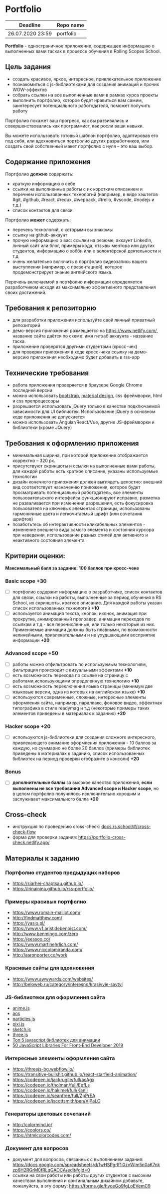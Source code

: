 # Portfolio

| Deadline         | Repo name |
| ---------------- | --------- |
| 26.07.2020 23:59 | portfolio |

**Portfolio** - одностраничное приложение, содержащее информацию о выполненных вами тасках в процессе обучения в Rolling Scopes School.

## Цель задания

- создать красивое, яркое, интересное, привлекательное приложение
- познакомиться с js-библиотеками для создания анимаций и прочих WOW-эффектов
- собрать ссылки на все выполненные вами в рамках курса проекты
- выполнить портфолио, которое будет нравиться вам самим, заинтересует потенциального работодателя, поможет получить работу

Портфолио покажет ваш прогресс, как вы развивались и совершенствовались как программист, как росли ваши навыки.

Вы можете использовать готовый шаблон портфолио, адаптировав его под себя, или вдохновиться портфолио других разработчиков, или создать свой собственный макет портфолио с нуля – это ваш выбор.

## Содержание приложения

Портфолио **должно** содержать:

- краткую информацию о себе
- ссылки на выполненные работы с их коротким описанием и перечнем использованных технологий (например, в виде хэштегов #git, #github, #react, #redux, #wepback, #trello, #vscode, #nodejs и т.д.)
- список контактов для связи

Портфолио **может** содержать:

- перечень технологий, с которыми вы знакомы
- ссылку на github-аккаунт
- прочую информацию о вас: ссылки на резюме, аккаунт LinkedIn, личный сайт или блог, примеры кода, отзывы ментора или других студентов, информацию о хобби или о волонтёрской деятельности и т.д
- очень желательно включить в портфолио видеозапись вашего выступления (например, с презентацией), которое продемонстрирует знание английского языка.

Перечень включаемой в портфолио информации определяется разработчиком исходя из максимально эффективного представления своих достижений.

## Требования к репозиторию

- для разработки приложения используйте свой личный приватный репозиторий
- демо-версия приложения размещается на https://www.netlify.com/, название сайта даётся по схеме: имя гитхаб аккаунта - название таска.
- приложение проверятся другими студентами (кросс-чек)
- для проверки приложения в ходе кросс-чека ссылку на демо-версию приложения необходимо будет добавить в rss-app

## Технические требования

- работа приложения проверяется в браузере Google Chrome последней версии
- можно использовать [bootstrap](https://getbootstrap.com/), [material design](https://material.io/), css фреймворки, html и css препроцессоры
- разрешается использовать jQuery только в качестве подключаемой зависимости для UI библиотек. Использование jQuery в основном коде приложения не допускается
- можно использовать Angular/React/Vue, другие JS-фреймворки и библиотеки (кроме JQuery)

## Требования к оформлению приложения

- минимальная ширина, при которой приложение отображается корректно – 320 рх.
- присутствуют скриншоты и ссылки на выполненные вами работы, для каждой работы есть краткое описание, указаны используемые технологии
- дизайн конечного приложения должен выглядеть целостно: внешний вид соответствует назначению приложения, которое будет просматривать потенциальный работодатель, все элементы пользовательского интерфейса функционируют исправно, разметка не разваливается при изменении разрешения, есть фокусировка пользователя на ключевых элементах страницы, использованы гармоничные цвета и легкочитаемый шрифт (или сочетания шрифтов)
- позаботьтесь об интерактивности кликабельных элементов - изменение внешнего вида самого элемента и состояния курсора при наведении, использование разных стилей для активного и неактивного состояния элемента

## Критерии оценки:

**Максимальный балл за задание: 100 баллов при кросс-чеке**

### Basic scope +30

- [ ] портфолио содержит информацию о разработчике, список контактов для связи, ссылки на работы, выполненные за период обучения в RS School, их скриншоты, краткое описание. Для каждой работы указан список использованных технологий **+10**
- [ ] используется анимация текста, кнопок, иконок, анимация при прокрутке, анимированный прелоадер, анимация переходов по ссылкам и т.д - все перечисленные, или только некоторые из них. Применяемые анимации должны быть плавными, по возможности нелинейными, привлекательными и не ухудшающими восприятие информации **+20**

### Advanced scope +50

- [ ] работы можно отфильтровать по используемым технологиям, фильтрация происходит с визуальными эффектами **+10**
- [ ] есть возможность перехода по ссылке на страницу с работами,использующими определенную технологию **+10**
- [ ] есть возможность переключения языка страницы (минимум две языковые версии, одна из которых на английском языке) **+10**
- [ ] используются современные, сложные, интересные элементы оформления сайта, например, параллакс, фоновое видео, эффектная типографика в стиле readymag и т.д (некоторые примеры таких элементов приведены в материалах к заданию) **+20**

### Hacker scope +20

- [ ] используются js-библиотеки для создания сложного интересного, привлекающего внимание оформления приложения - 10 баллов за каждую, но суммарно не более 20 баллов (примеры библиотек приведены в материалах к заданию, список использованных библиотек на период проверки отобразите в консоли) **+20**

### Bonus

- [ ] **дополнительные баллы** за высокое качество приложения, **если выполнены не все требования Advanced scope и Hacker scope**, но в целом портфолио получилось исключительно хорошим и заслуживает максимального балла **+20**

## Cross-check

- инструкция по проведению cross-check: [docs.rs.school/#/cross-check-flow](https://docs.rs.school/#/cross-check-flow)
- форма для проверки задания: https://portfolio-cross-check.netlify.app/

## Материалы к заданию

### Портфолио студентов предыдущих наборов

- https://siarhei-chaptsau.github.io/
- https://irinainina.github.io/rss-portfolio/

### Примеры красивых портфолио

- https://www.romain-maillot.com/
- http://findmatthew.com/
- https://yasio.pl/
- https://www.v1.aristidebenoist.com/
- http://www.benmingo.com/zero
- https://eessoo.co/
- https://www.martinehrlich.com/
- https://www.niccolomiranda.com/
- http://aaronporter.co/work

### Красивые сайты для вдохновения

- https://www.awwwards.com/websites/
- http://beloweb.ru/category/interesno/krasivyie-saytyi

### JS-библиотеки для оформления сайта

- [anime.js](https://animejs.com/)
- [aos](https://michalsnik.github.io/aos/)
- [particles.js](https://vincentgarreau.com/particles.js/)
- [pixi.js](https://www.pixijs.com/)
- [sketch.js](https://soulwire.github.io/sketch.js/)
- [three.js](https://threejs.org/)
- [Топ 5 javascript библиотек для анимации](https://vdcom.net.ua/javascript-biblioteki-dlya-animacii.php)
- [50 JavaScript Libraries For Front-End Developer 2019](https://bashooka.com/coding/50-javascript-libraries-for-front-end-developer/)

### Интересные элементы оформления сайта

- https://threejs-bg.webflow.io/
- https://transitive-bullshit.github.io/react-starfield-animation/
- https://codepen.io/jackrugile/full/acAgx
- https://codepen.io/tholman/full/EpfLs
- https://codepen.io/hakimel/full/KanIi
- https://codepen.io/seanfree/full/ZpPrEA
- https://codepen.io/jscottsmith/pen/VjPaLO

### Генераторы цветовых сочетаний

- http://colormind.io/
- https://coolors.co/
- https://htmlcolorcodes.com/

### Документ для вопросов

- документ для вопросов, связанных с выполнением задания: https://docs.google.com/spreadsheets/d/1wHSPgrlf1i0zvWIm5n0aK7nkzp6H2RGrM0fRLqGAOCA/edit#gid=0
- ссылки на свои работы или работы других студентов с высоким качеством выполнения и оригинальным дизайном добавьте, пожалуйста, в эту форму: https://forms.gle/hyoeGo9fgLoEVemC9
